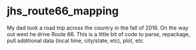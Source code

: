 # jhs_route66_mapping

My dad took a road trip across the country in the fall of 2016. On the way out west he drive Route 66. This is a little bit of code to parse, repackage, pull additional data (local time, city/state, etc), plot, etc. 
